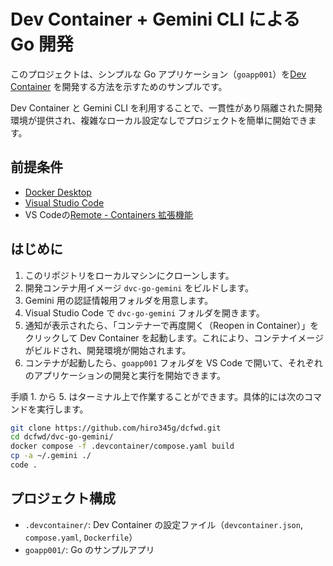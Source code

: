 # Dev Container + Gemini CLI による Go 開発

このプロジェクトは、シンプルな Go アプリケーション（`goapp001`）を[Dev Container](https://code.visualstudio.com/docs/remote/containers) を開発する方法を示すためのサンプルです。

Dev Container と Gemini CLI を利用することで、一貫性があり隔離された開発環境が提供され、複雑なローカル設定なしでプロジェクトを簡単に開始できます。

## 前提条件

- [Docker Desktop](https://www.docker.com/products/docker-desktop)
- [Visual Studio Code](https://code.visualstudio.com/)
- VS Codeの[Remote - Containers 拡張機能](https://marketplace.visualstudio.com/items?itemName=ms-vscode-remote.remote-containers)

## はじめに

1. このリポジトリをローカルマシンにクローンします。
2. 開発コンテナ用イメージ `dvc-go-gemini` をビルドします。
3. Gemini 用の認証情報用フォルダを用意します。
4. Visual Studio Code で `dvc-go-gemini` フォルダを開きます。
5. 通知が表示されたら、「コンテナーで再度開く（Reopen in Container）」をクリックして Dev Container を起動します。これにより、コンテナイメージがビルドされ、開発環境が開始されます。
6. コンテナが起動したら、`goapp001` フォルダを VS Code で開いて、それぞれのアプリケーションの開発と実行を開始できます。

手順 1. から 5. はターミナル上で作業することができます。具体的には次のコマンドを実行します。

```bash
git clone https://github.com/hiro345g/dcfwd.git
cd dcfwd/dvc-go-gemini/
docker compose -f .devcontainer/compose.yaml build
cp -a ~/.gemini ./
code .
```

## プロジェクト構成

- `.devcontainer/`: Dev Container の設定ファイル（`devcontainer.json`, `compose.yaml`, `Dockerfile`）
- `goapp001/`: Go のサンプルアプリ
